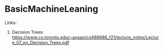 # BasicMachineLeaning

Links:
1. Decision Trees: https://www.cs.toronto.edu/~axgao/cs486686_f21/lecture_notes/Lecture_07_on_Decision_Trees.pdf
